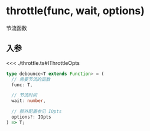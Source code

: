 # throttle(func, wait, options)

节流函数

## 入参

<<< ./throttle.ts#IThrottleOpts

```typescript
type debounce<T extends Function> = (
  // 需要节流的函数
  func: T,

  // 节流时间
  wait: number,

  // 额外配置参见 IOpts
  options?: IOpts
) => T;
```

